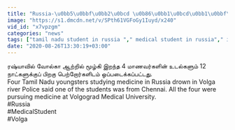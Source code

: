 ```yaml
---
title: "Russia-\u0bb5\u0bbf\u0bb2\u0bcd \u0b86\u0bb1\u0bcd\u0bb1\u0bbf\u0bb2\u0bcd \u0bae\u0bc2\u0bb4\u0bcd\u0b95\u0bbf \u0b87\u0bb1\u0ba8\u0bcd\u0ba4 4 Tamilnadu Medical Students Oneindia Tamil"
image: "https://s1.dmcdn.net/v/SPth61VGFoGy1Iuyd/x240"
vid_id: "x7vpzgm"
categories: "news"
tags: ["tamil nadu student in russia "," medical student in russia"," indian students in russia"]
date: "2020-08-26T13:30:19+03:00"
---
```

ரஷ்யாவில் வோல்கா ஆற்றில் மூழ்கி இறந்த 4 மாணவர்களின் உடல்களும் 12 நாட்களுக்குப் பிறகு பெற்றோர்களிடம் ஒப்படைக்கப்பட்டது.   <br>Four Tamil Nadu youngsters studying medicine in Russia drown in Volga river Police said one of the students was from Chennai. All the four were pursuing medicine at Volgograd Medical University.  <br>#Russia  <br>#MedicalStudent  <br>#Volga
